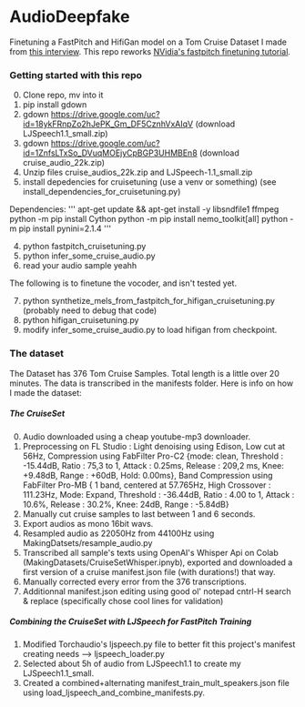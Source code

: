 # AudioDeepfake
Finetuning a FastPitch and HifiGan model on a Tom Cruise Dataset I made from [this interview](https://www.youtube.com/watch?v=P_1TZ4gYA2s).
This repo reworks [NVidia's fastpitch finetuning tutorial](https://github.com/NVIDIA/NeMo/blob/main/tutorials/tts/FastPitch_Finetuning.ipynb).

### Getting started with this repo

0. Clone repo, mv into it
1. pip install gdown
2. gdown https://drive.google.com/uc?id=18ykFRnpZo2hJePK_Gm_DF5CznhVxAIqV (download LJSpeech1.1_small.zip)
3. gdown https://drive.google.com/uc?id=1ZnfsLTxSo_DVuqMOEjyCpBGP3UHMBEn8 (download cruise_audio_22k.zip)
2. Unzip files cruise_audios_22k.zip and LJSpeech-1.1_small.zip
3. install depedencies for cruisetuning (use a venv or something) (see install_dependencies_for_cruisetuning.py)

Dependencies:
'''
apt-get update && apt-get install -y libsndfile1 ffmpeg
python -m pip install Cython
python -m pip install nemo_toolkit[all]
python -m pip install pynini=2.1.4
'''

4. python fastpitch_cruisetuning.py
5. python infer_some_cruise_audio.py
6. read your audio sample yeahh

The following is to finetune the vocoder, and isn't tested yet.

7. python synthetize_mels_from_fastpitch_for_hifigan_cruisetuning.py (probably need to debug that code)
8. python hifigan_cruisetuning.py
9. modify infer_some_cruise_audio.py to load hifigan from checkpoint.

### The dataset

The Dataset has 376 Tom Cruise Samples. Total length is a little over 20 minutes. The data is transcribed in the manifests folder. Here is info on how I made the dataset:

##### The CruiseSet

0. Audio downloaded using a cheap youtube-mp3 downloader.
1. Preprocessing on FL Studio : Light denoising using Edison, Low cut at 56Hz, Compression using FabFilter Pro-C2 {mode: clean, Threshold : -15.44dB, Ratio : 75,3 to 1, Attack : 0.25ms, Release : 209,2 ms, Knee: +9.48dB, Range : +60dB, Hold: 0.00ms}, Band Compression using FabFilter Pro-MB { 1 band, centered at 57.765Hz, High Crossover : 111.23Hz, Mode: Expand, Threshold : -36.44dB, Ratio : 4.00 to 1, Attack : 10.6%, Release : 30.2%, Knee: 24dB, Range : -5.84dB}
2. Manually cut cruise samples to last between 1 and 6 seconds.
3. Export audios as mono 16bit wavs.
4. Resampled audio as 22050Hz from 44100Hz using MakingDatsets/resample_audio.py
5. Transcribed all sample's texts using OpenAI's Whisper Api on Colab (MakingDatasets/CruiseSetWhisper.ipnyb), exported and downloaded a first version of a cruise manifest.json file (with durations!) that way.
6. Manually corrected every error from the 376 transcriptions.
7. Additionnal manifest.json editing using good ol' notepad cntrl-H search & replace (specifically chose cool lines for validation)

##### Combining the CruiseSet with LJSpeech for FastPitch Training

1. Modified Torchaudio's ljspeech.py file to better fit this project's manifest creating needs --> ljspeech_loader.py
2. Selected about 5h of audio from LJSpeech1.1 to create my LJSpeech1.1_small.
3. Created a combined+alternating manifest_train_mult_speakers.json file using load_ljspeech_and_combine_manifests.py.
